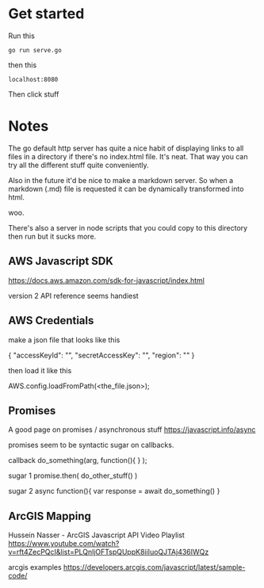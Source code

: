 # Get started

Run this

    go run serve.go

then this

    localhost:8080

Then click stuff

# Notes

The go default http server has quite a nice habit of displaying links to all files in a directory if there's no index.html file.  It's neat.
That way you can try all the different stuff quite conveniently.

Also in the future it'd be nice to make a markdown server.  So when a markdown (.md) file is requested it can be dynamically transformed into html.

woo.

There's also a server in node scripts that you could copy to this directory then run but it sucks more.


## AWS Javascript SDK

https://docs.aws.amazon.com/sdk-for-javascript/index.html

version 2 API reference seems handiest


## AWS Credentials

make a json file that looks like this

{ "accessKeyId": "<accessKeyId>", "secretAccessKey": "<secretAccessKey>", "region": "<region>" }

then load it like this

AWS.config.loadFromPath(<the_file.json>);



## Promises

A good page on promises / asynchronous stuff 
https://javascript.info/async



promises seem to be syntactic sugar on callbacks.

callback
do_something(arg, function(){ } );

sugar 1
promise.then( do_other_stuff() )

sugar 2
async function(){
    var response = await do_something()
}


## ArcGIS Mapping

Hussein Nasser - ArcGIS Javascript API Video Playlist
https://www.youtube.com/watch?v=rft4ZecPQcI&list=PLQnljOFTspQUppK8iiIuoQJTAj436IWQz


arcgis examples
https://developers.arcgis.com/javascript/latest/sample-code/
